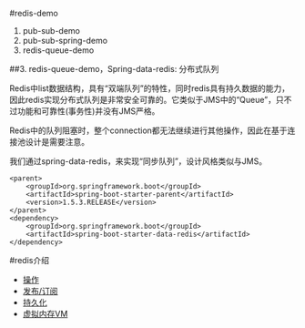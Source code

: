 #redis-demo
1. pub-sub-demo
2. pub-sub-spring-demo
3. redis-queue-demo


##3. redis-queue-demo，Spring-data-redis: 分布式队列


Redis中list数据结构，具有“双端队列”的特性，同时redis具有持久数据的能力，因此redis实现分布式队列是非常安全可靠的。它类似于JMS中的“Queue”，只不过功能和可靠性(事务性)并没有JMS严格。

Redis中的队列阻塞时，整个connection都无法继续进行其他操作，因此在基于连接池设计是需要注意。

我们通过spring-data-redis，来实现“同步队列”，设计风格类似与JMS。

```
<parent>
	<groupId>org.springframework.boot</groupId>
	<artifactId>spring-boot-starter-parent</artifactId>
	<version>1.5.3.RELEASE</version>
</parent>
<dependency>
	<groupId>org.springframework.boot</groupId>
	<artifactId>spring-boot-starter-data-redis</artifactId>
</dependency>
```

#redis介绍
* [操作](doc/Redis操作.md)
* [发布/订阅](doc/Redis发布与订阅信息.md)
* [持久化](doc/Redis持久化.md)
* [虚拟内存VM](doc/Redis虚拟内存.md)
